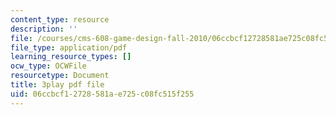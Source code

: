 ```yaml
---
content_type: resource
description: ''
file: /courses/cms-608-game-design-fall-2010/06ccbcf12728581ae725c08fc515f255_68562.pdf
file_type: application/pdf
learning_resource_types: []
ocw_type: OCWFile
resourcetype: Document
title: 3play pdf file
uid: 06ccbcf1-2728-581a-e725-c08fc515f255
---
```


